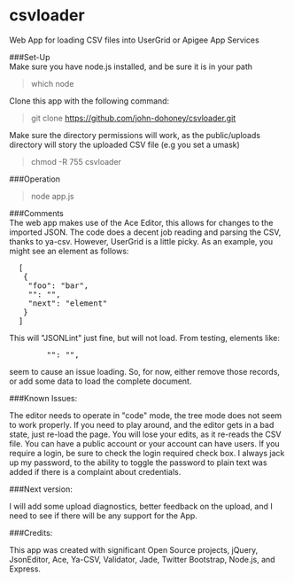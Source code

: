 csvloader
=========

Web App for loading CSV files into UserGrid or Apigee App Services

###Set-Up<br/>
Make sure you have node.js installed, and be sure it is in your path
>  which node

Clone this app with the following command:
>  git clone https://github.com/john-dohoney/csvloader.git

Make sure the directory permissions will work, as the public/uploads directory will story the uploaded 
CSV file (e.g you set a umask)</br>
>  chmod -R 755 csvloader

###Operation<br/>
>  node app.js

###Comments<br/>
  The web app makes use of the Ace Editor, this allows for changes to the imported JSON.  The code does a
  decent job reading and parsing the CSV, thanks to ya-csv.  However, UserGrid is a little picky.  As an 
  example, you might see an element as follows:
<pre>
  [
   {
	"foo": "bar",
	"": "",
	"next": "element"
   }
  ]
</pre>
This will "JSONLint" just fine, but will not load.  From testing, elements like:
<pre>
		"": "",
</pre>
seem to cause an issue loading. So, for now, either remove those records, or add some data to 
load the complete document.

###Known Issues:<br/>

The editor needs to operate in "code" mode, the tree mode does not seem to work properly. If you need to play around, and the editor gets in a bad state, just re-load the page.  You will lose your edits, as it re-reads the CSV file. You can have a public account or your account can have users.  If you require a login, be sure to check the login required check box. I always jack up my password, to the ability to toggle the password to plain text was added if there is a complaint about credentials.

###Next version:<br/>

I will add some upload diagnostics, better feedback on the upload, and I need to see if there will be any support for the App. 

###Credits:<br/>

This app was created with significant Open Source projects, jQuery, JsonEditor, Ace, Ya-CSV, Validator, Jade, 
Twitter Bootstrap, Node.js, and Express.
 
